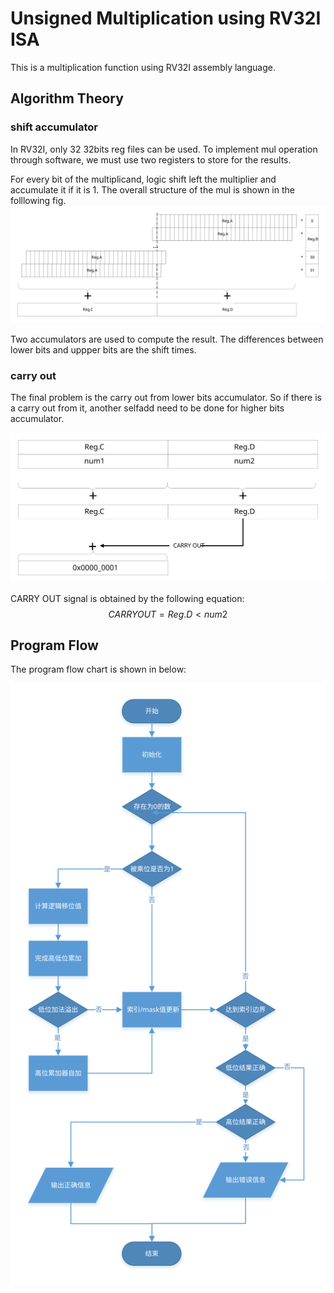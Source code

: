# Unsigned Multiplication using RV32I ISA
This is a multiplication function using RV32I assembly language.

## Algorithm Theory
### shift accumulator
In RV32I, only 32 32bits reg files can be used. To implement mul operation through software, we must use two registers to store for the results.

For every bit of the multiplicand, logic shift left the multiplier and accumulate it if it is 1. The overall structure of the mul is shown in the folllowing fig.
![the structrue of the algorithm](./pic/structure.svg)

Two accumulators are used to compute the result. The differences between lower bits and uppper bits are the shift times.

### carry out
The final problem is the carry out from lower bits accumulator. So if there is a carry out from it, another selfadd need to be done for higher bits accumulator.

![carry out mechanism](./pic/carryout.svg)

CARRY OUT signal is obtained by the following equation:
$$ CARRY OUT = Reg.D < num2 $$

## Program Flow
The program flow chart is shown in below:

![program flow](./pic/program.svg)
